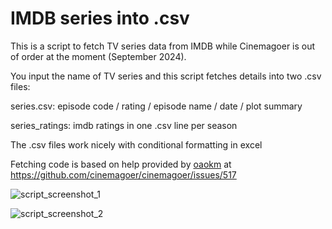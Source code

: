 # IMDB series into .csv

This is a script to fetch TV series data from IMDB while Cinemagoer is out of order at the moment (September 2024).

You input the name of TV series and this script fetches details into two .csv files:

series.csv: episode code / rating / episode name / date / plot summary

series_ratings: imdb ratings in one .csv line per season

The .csv files work nicely with conditional formatting in excel

Fetching code is based on help provided by [oaokm](https://github.com/oaokm) at https://github.com/cinemagoer/cinemagoer/issues/517


![script_screenshot_1](https://github.com/Byproduct/imdb_series_into_csv.py/blob/main/startrek1.png)

![script_screenshot_2](https://github.com/Byproduct/imdb_series_into_csv.py/blob/main/startrek2.png)
